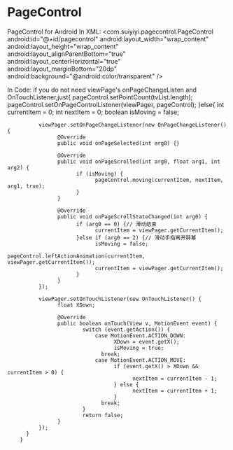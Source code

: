 # PageControl
PageControl for Android
In XML: <com.suiyiyi.pagecontrol.PageControl
        android:id="@+id/pagecontrol"
        android:layout_width="wrap_content"
        android:layout_height="wrap_content"
        android:layout_alignParentBottom="true"
        android:layout_centerHorizontal="true"
        android:layout_marginBottom="20dp"
        android:background="@android:color/transparent" />
        
In Code:
      if you do not need viewPage's onPageChangeListen and OnTouchListener,just{
          pageControl.setPointCount(tvList.length);
		      pageControl.setOnPageControlListener(viewPager, pageControl);
		  }else{
		      int currentItem = 0;
	        int nextItem = 0;
	        boolean isMoving = false;
	        
		      viewPager.setOnPageChangeListener(new OnPageChangeListener() {
			        @Override
			        public void onPageSelected(int arg0) {}

			        @Override
			        public void onPageScrolled(int arg0, float arg1, int arg2) {
				          if (isMoving) {
					            pageControl.moving(currentItem, nextItem, arg1, true);
				          }
			        }

			        @Override
			        public void onPageScrollStateChanged(int arg0) {
				          if (arg0 == 0) {// 滑动结束
					            currentItem = viewPager.getCurrentItem();
				          }else if (arg0 == 2) {// 滑动手指离开屏幕
					            isMoving = false;
					            pageControl.leftActionAnimation(currentItem, viewPager.getCurrentItem());
					            currentItem = viewPager.getCurrentItem();
				          }
			        }
		      });

		      viewPager.setOnTouchListener(new OnTouchListener() {
			        float XDown;

			        @Override
			        public boolean onTouch(View v, MotionEvent event) {
				            switch (event.getAction()) {
				                case MotionEvent.ACTION_DOWN:
					                  XDown = event.getX();
					                  isMoving = true;
					              break;
				                case MotionEvent.ACTION_MOVE:
					                  if (event.getX() > XDown && currentItem > 0) {
						                    nextItem = currentItem - 1;
					                  } else {
						                    nextItem = currentItem + 1;
					                  }
					              break;
				            }
				            return false;
			        }
		      });
	      }
		}
